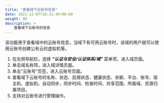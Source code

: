 ```yaml
---
title: "查看域下云账号信息"
date: 2021-12-07T16:31:45+08:00
weight: 90
description: >
    查看域下云账号的信息
---
```



该功能用于查看域中的云账号信息，当域下有可用云账号时，该域的用户就可以使用云账号创建公有云的虚拟机等。

1. 在左侧导航栏，选择 **_"认证与安全/认证体系/域"_** 菜单项，进入域页面。
2. 单击域名称项，进入域详情页面。
2. 单击“云账号”页签，进入云账号页面。
3. 查看域下云账号的名称、状态、启用状态、健康状态、余额、平台、账号、宿主机、虚拟机、自动同步、同步时间、检查时间、共享范围、所属域、资源归属项目。
4. 支持对云账号进行管理操作。